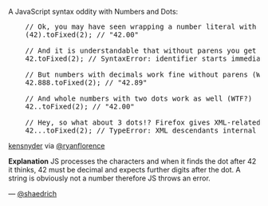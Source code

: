 A JavaScript syntax oddity with Numbers and Dots:

<pre lang="javascript">
	// Ok, you may have seen wrapping a number literal with parens to call Number methods
	(42).toFixed(2); // "42.00"

	// And it is understandable that without parens you get a syntax error
	42.toFixed(2); // SyntaxError: identifier starts immediately after numeric literal

	// But numbers with decimals work fine without parens (WTF?)
	42.888.toFixed(2); // "42.89"

	// And whole numbers with two dots work as well (WTF?)
	42..toFixed(2); // "42.00"

	// Hey, so what about 3 dots!? Firefox gives XML-related error (WTF?)
	42...toFixed(2); // TypeError: XML descendants internal method called on incompatible Number
</pre>

[kensnyder](https://github.com/kensnyder) via [@ryanflorence](https://twitter.com/ryanflorence/status/199523604092821504)

**Explanation**
JS processes the characters and when it finds the dot after 42 it thinks, 42 must be decimal and expects further digits after the dot. A string is obviously not a number therefore JS throws an error.

— [@shaedrich](https://github.com/shaedrich)
